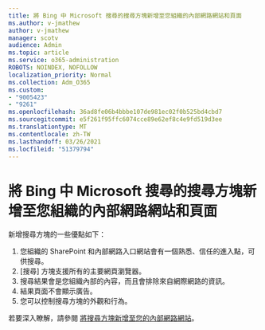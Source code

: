 ```yaml
---
title: 將 Bing 中 Microsoft 搜尋的搜尋方塊新增至您組織的內部網路網站和頁面
ms.author: v-jmathew
author: v-jmathew
manager: scotv
audience: Admin
ms.topic: article
ms.service: o365-administration
ROBOTS: NOINDEX, NOFOLLOW
localization_priority: Normal
ms.collection: Adm_O365
ms.custom:
- "9005423"
- "9261"
ms.openlocfilehash: 36ad8fe06b4bbbe107de981ec02f0b525bd4cbd7
ms.sourcegitcommit: e5f261f95ffc6074cce89e62ef8c4e9fd519d3ee
ms.translationtype: MT
ms.contentlocale: zh-TW
ms.lasthandoff: 03/26/2021
ms.locfileid: "51379794"
---
```

# <a name="add-a-search-box-for-microsoft-search-in-bing-to-your-organizations-intranet-sites-and-pages"></a>將 Bing 中 Microsoft 搜尋的搜尋方塊新增至您組織的內部網路網站和頁面

新增搜尋方塊的一些優點如下：

1. 您組織的 SharePoint 和內部網路入口網站會有一個熟悉、信任的進入點，可供搜尋。
2. [搜尋] 方塊支援所有的主要網頁瀏覽器。
3. 搜尋結果會是您組織內部的內容，而且會排除來自網際網路的資訊。
4. 結果頁面不會顯示廣告。
5. 您可以控制搜尋方塊的外觀和行為。

若要深入瞭解，請參閱 [將搜尋方塊新增至您的內部網路網站](https://go.microsoft.com/fwlink/?linkid=2151387)。
